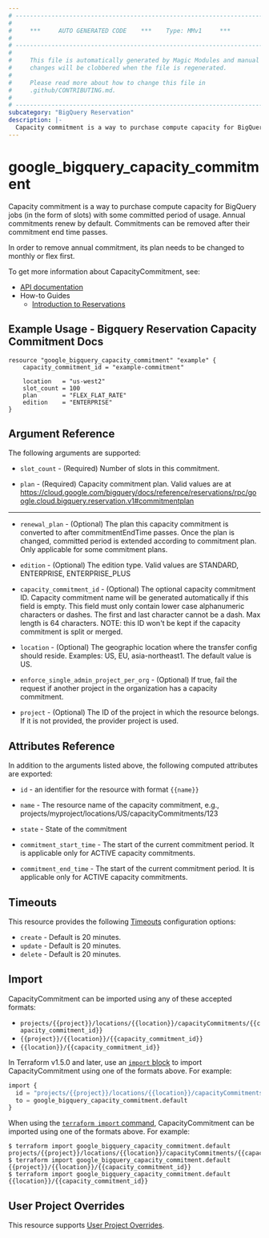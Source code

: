 ```yaml
---
# ----------------------------------------------------------------------------
#
#     ***     AUTO GENERATED CODE    ***    Type: MMv1     ***
#
# ----------------------------------------------------------------------------
#
#     This file is automatically generated by Magic Modules and manual
#     changes will be clobbered when the file is regenerated.
#
#     Please read more about how to change this file in
#     .github/CONTRIBUTING.md.
#
# ----------------------------------------------------------------------------
subcategory: "BigQuery Reservation"
description: |-
  Capacity commitment is a way to purchase compute capacity for BigQuery jobs (in the form of slots) with some committed period of usage.
---
```


# google_bigquery_capacity_commitment

Capacity commitment is a way to purchase compute capacity for BigQuery jobs (in the form of slots) with some committed period of usage. Annual commitments renew by default. Commitments can be removed after their commitment end time passes.

In order to remove annual commitment, its plan needs to be changed to monthly or flex first.


To get more information about CapacityCommitment, see:

* [API documentation](https://cloud.google.com/bigquery/docs/reference/reservations/rest/v1/projects.locations.capacityCommitments)
* How-to Guides
    * [Introduction to Reservations](https://cloud.google.com/bigquery/docs/reservations-intro)

## Example Usage - Bigquery Reservation Capacity Commitment Docs


```hcl
resource "google_bigquery_capacity_commitment" "example" {
	capacity_commitment_id = "example-commitment"

	location   = "us-west2"
	slot_count = 100
	plan       = "FLEX_FLAT_RATE"
	edition    = "ENTERPRISE"
}
```

## Argument Reference

The following arguments are supported:


* `slot_count` -
  (Required)
  Number of slots in this commitment.

* `plan` -
  (Required)
  Capacity commitment plan. Valid values are at https://cloud.google.com/bigquery/docs/reference/reservations/rpc/google.cloud.bigquery.reservation.v1#commitmentplan


- - -


* `renewal_plan` -
  (Optional)
  The plan this capacity commitment is converted to after commitmentEndTime passes. Once the plan is changed, committed period is extended according to commitment plan. Only applicable for some commitment plans.

* `edition` -
  (Optional)
  The edition type. Valid values are STANDARD, ENTERPRISE, ENTERPRISE_PLUS

* `capacity_commitment_id` -
  (Optional)
  The optional capacity commitment ID. Capacity commitment name will be generated automatically if this field is
  empty. This field must only contain lower case alphanumeric characters or dashes. The first and last character
  cannot be a dash. Max length is 64 characters. NOTE: this ID won't be kept if the capacity commitment is split
  or merged.

* `location` -
  (Optional)
  The geographic location where the transfer config should reside.
  Examples: US, EU, asia-northeast1. The default value is US.

* `enforce_single_admin_project_per_org` -
  (Optional)
  If true, fail the request if another project in the organization has a capacity commitment.

* `project` - (Optional) The ID of the project in which the resource belongs.
    If it is not provided, the provider project is used.


## Attributes Reference

In addition to the arguments listed above, the following computed attributes are exported:

* `id` - an identifier for the resource with format `{{name}}`

* `name` -
  The resource name of the capacity commitment, e.g., projects/myproject/locations/US/capacityCommitments/123

* `state` -
  State of the commitment

* `commitment_start_time` -
  The start of the current commitment period. It is applicable only for ACTIVE capacity commitments.

* `commitment_end_time` -
  The start of the current commitment period. It is applicable only for ACTIVE capacity commitments.


## Timeouts

This resource provides the following
[Timeouts](https://developer.hashicorp.com/terraform/plugin/sdkv2/resources/retries-and-customizable-timeouts) configuration options:

- `create` - Default is 20 minutes.
- `update` - Default is 20 minutes.
- `delete` - Default is 20 minutes.

## Import


CapacityCommitment can be imported using any of these accepted formats:

* `projects/{{project}}/locations/{{location}}/capacityCommitments/{{capacity_commitment_id}}`
* `{{project}}/{{location}}/{{capacity_commitment_id}}`
* `{{location}}/{{capacity_commitment_id}}`


In Terraform v1.5.0 and later, use an [`import` block](https://developer.hashicorp.com/terraform/language/import) to import CapacityCommitment using one of the formats above. For example:

```tf
import {
  id = "projects/{{project}}/locations/{{location}}/capacityCommitments/{{capacity_commitment_id}}"
  to = google_bigquery_capacity_commitment.default
}
```

When using the [`terraform import` command](https://developer.hashicorp.com/terraform/cli/commands/import), CapacityCommitment can be imported using one of the formats above. For example:

```
$ terraform import google_bigquery_capacity_commitment.default projects/{{project}}/locations/{{location}}/capacityCommitments/{{capacity_commitment_id}}
$ terraform import google_bigquery_capacity_commitment.default {{project}}/{{location}}/{{capacity_commitment_id}}
$ terraform import google_bigquery_capacity_commitment.default {{location}}/{{capacity_commitment_id}}
```

## User Project Overrides

This resource supports [User Project Overrides](https://registry.terraform.io/providers/hashicorp/google/latest/docs/guides/provider_reference#user_project_override).

